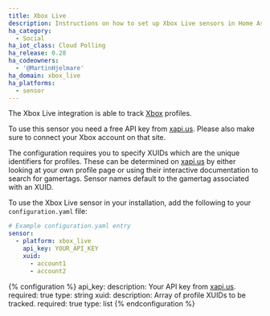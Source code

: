 ```yaml
---
title: Xbox Live
description: Instructions on how to set up Xbox Live sensors in Home Assistant.
ha_category:
  - Social
ha_iot_class: Cloud Polling
ha_release: 0.28
ha_codeowners:
  - '@MartinHjelmare'
ha_domain: xbox_live
ha_platforms:
  - sensor
---
```


The Xbox Live integration is able to track [Xbox](https://xbox.com/) profiles.

To use this sensor you need a free API key from
[xapi.us](https://xapi.us/).
Please also make sure to connect your Xbox account on that site.

The configuration requires you to specify XUIDs which are the unique identifiers
for profiles. These can be determined on [xapi.us](https://xapi.us/) by
either looking at your own profile page or using their interactive documentation
to search for gamertags. Sensor names default to the gamertag associated with an XUID.

To use the Xbox Live sensor in your installation,
add the following to your `configuration.yaml` file:

```yaml
# Example configuration.yaml entry
sensor:
  - platform: xbox_live
    api_key: YOUR_API_KEY
    xuid:
      - account1
      - account2
```

{% configuration %}
api_key:
  description: Your API key from [xapi.us](https://xapi.us/).
  required: true
  type: string
xuid:
  description: Array of profile XUIDs to be tracked.
  required: true
  type: list
{% endconfiguration %}
